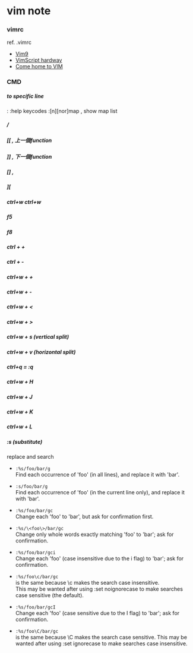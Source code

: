 # vim note


### vimrc
ref. .vimrc
- [Vim9](http://www.study-area.org/tips/vim/Vim-9.html)
- [VimScript hardway](http://learnvimscriptthehardway.stevelosh.com/)
- [Come home to VIM](http://stevelosh.com/blog/2010/09/coming-home-to-vim/)

### CMD

##### to specific line
:<number>
:help keycodes
:[n][nor]map , show map list



##### /
##### [[ , 上一個function
##### ]] , 下一個function
##### [] , 
##### ][
##### ctrl+w ctrl+w
##### f5 
##### f8
##### ctrl + +
##### ctrl + -
##### ctrl+w + +
##### ctrl+w + -
##### ctrl+w + <
##### ctrl+w + >
##### ctrl+w + s (vertical split)
##### ctrl+w + v (horizontal split)
##### ctrl+q = :q
##### ctrl+w + H 
##### ctrl+w + J
##### ctrl+w + K 
##### ctrl+w + L 
##### :s (substitute)
replace and search



- `:%s/foo/bar/g`  
Find each occurrence of 'foo' (in all lines), and replace it with 'bar'.

- `:s/foo/bar/g`  
Find each occurrence of 'foo' (in the current line only), and replace it with 'bar'.

- `:%s/foo/bar/gc`  
Change each 'foo' to 'bar', but ask for confirmation first.  

- `:%s/\<foo\>/bar/gc`  
Change only whole words exactly matching 'foo' to 'bar'; ask for confirmation.      

- `:%s/foo/bar/gci`  
Change each 'foo' (case insensitive due to the i flag) to 'bar'; ask for confirmation.  

- `:%s/foo\c/bar/gc`  
is the same because \c makes the search case insensitive.  
This may be wanted after using :set noignorecase to make searches case sensitive (the default).  

- `:%s/foo/bar/gcI`  
Change each 'foo' (case sensitive due to the I flag) to 'bar'; ask for confirmation.  

- `:%s/foo\C/bar/gc`  
is the same because \C makes the search case sensitive. 
This may be wanted after using :set ignorecase to make searches case insensitive.
